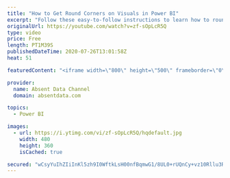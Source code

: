 ```yaml
---
title: "How to Get Round Corners on Visuals in Power BI"
excerpt: "Follow these easy-to-follow instructions to learn how to round the corners of your visuals borders in Power BI."
originalUrl: https://youtube.com/watch?v=zf-sOpLcR5Q
type: video
price: Free
length: PT1M39S
publishedDateTime: 2020-07-26T13:01:58Z
heat: 51

featuredContent: "<iframe width=\"800\" height=\"500\" frameborder=\"0\" src=\"https://www.youtube.com/embed/zf-sOpLcR5Q\" allow=\"accelerometer; autoplay; encrypted-media; gyroscope; picture-in-picture\" allowfullscreen></iframe>"

provider:
  name: Absent Data Channel
  domain: absentdata.com

topics:
  - Power BI

images:
  - url: https://i.ytimg.com/vi/zf-sOpLcR5Q/hqdefault.jpg
    width: 480
    height: 360
    isCached: true

secured: "wCsyYuIhZIiInKl5zh9I0WftkLsH00nfBqmwG1/8UL0+rUQnCy+vz10Rllu3RtM2YrF8lV8HcE3bzWmNJFNKyIe5xkZ2k5qTCt8h5dw+Gm+KhWOQZ+eVr4FLUEXzE1/S9sNRwZBEEv3xUR1sPAknB8qL9us/jggs+/bcS39WAGlf/Rz9NvqI/blF1Em2nWRTGPMAK2b3pL8lWHWWqag3SpoOSjzgLPcjmMPAcai4XtMWoLfxfe06YzzPZmzzqRrBKS9EmD4mMoZYfyB3m9q13G1O+uPgHSDK8awkhGTaA3sQe9CZE/4lLk9qP7zswrs1JRQqGXtbBJJClMOHTWEekoydEdROsyc2Y0mhlpumnv3GluNaCmEuvSsT8bZhE2oQoJZcoBeq55q28P4gKRyRsRZ3QsBE/WifcTW9jBjXC9w=;5pCCD4qjTX7Zi7zifXWZwA=="
---
```


